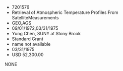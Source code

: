 * 7201576
* Retrieval of Atmospheric Temperature Profiles From SatelliteMeasurements
* GEO,AGS
* 09/01/1972,03/31/1975
* Yung Chen, SUNY at Stony Brook
* Standard Grant
*   name not available
* 03/31/1975
* USD 52,300.00

NONE
